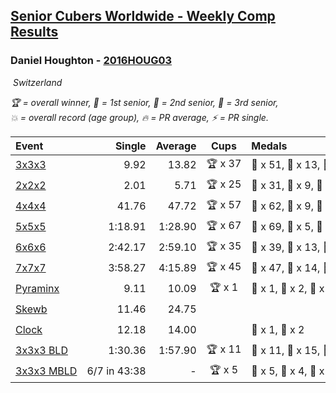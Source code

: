 <style>table {white-space: nowrap;}</style>
<link rel="stylesheet" type="text/css" href="/scw-comp/css/flags.css" />

## [Senior Cubers Worldwide - Weekly Comp Results](/scw-comp/results/)
### Daniel Houghton - [2016HOUG03](https://www.worldcubeassociation.org/persons/2016HOUG03)

<i class="flag flag-CH" />&nbsp;Switzerland

<span style="white-space: nowrap;">🏆 = overall winner</span>, <span style="white-space: nowrap;">🥇 = 1st senior</span>, <span style="white-space: nowrap;">🥈 = 2nd senior</span>, <span style="white-space: nowrap;">🥉 = 3rd senior</span>, <span style="white-space: nowrap;">💥 = overall record (age group)</span>, <span style="white-space: nowrap;">🔥 = PR average</span>, <span style="white-space: nowrap;">⚡ = PR single</span>.

| Event | Single | Average | Cups | Medals | Achievements|
| :-- | --: | --: | :--: | :-- | :-- |
| [3x3x3](333.md) | 9.92 | 13.82 | 🏆 x 37 | 🥇 x 51, 🥈 x 13, 🥉 x 7 | 🔥 x 9, ⚡ x 7 |
| [2x2x2](222.md) | 2.01 | 5.71 | 🏆 x 25 | 🥇 x 31, 🥈 x 9, 🥉 x 6 | 🔥 x 4, ⚡ x 6 |
| [4x4x4](444.md) | 41.76 | 47.72 | 🏆 x 57 | 🥇 x 62, 🥈 x 9, 🥉 x 2 | 💥 x 1, 🔥 x 7, ⚡ x 5 |
| [5x5x5](555.md) | 1:18.91 | 1:28.90 | 🏆 x 67 | 🥇 x 69, 🥈 x 5, 🥉 x 1 | 💥 x 3, 🔥 x 10, ⚡ x 8 |
| [6x6x6](666.md) | 2:42.17 | 2:59.10 | 🏆 x 35 | 🥇 x 39, 🥈 x 13, 🥉 x 14 | 🔥 x 10, ⚡ x 12 |
| [7x7x7](777.md) | 3:58.27 | 4:15.89 | 🏆 x 45 | 🥇 x 47, 🥈 x 14, 🥉 x 5 | 💥 x 2, 🔥 x 14, ⚡ x 11 |
| [Pyraminx](pyram.md) | 9.11 | 10.09 | 🏆 x 1 | 🥇 x 1, 🥈 x 2, 🥉 x 3 | 🔥 x 6, ⚡ x 7 |
| [Skewb](skewb.md) | 11.46 | 24.75 |  |  | 🔥 x 1, ⚡ x 1 |
| [Clock](clock.md) | 12.18 | 14.00 |  | 🥈 x 1, 🥉 x 2 | 🔥 x 6, ⚡ x 7 |
| [3x3x3 BLD](333bf.md) | 1:30.36 | 1:57.90 | 🏆 x 11 | 🥇 x 11, 🥈 x 15, 🥉 x 10 | 🔥 x 4, ⚡ x 11 |
| [3x3x3 MBLD](333mbf.md) | 6/7 in 43:38 | - | 🏆 x 5 | 🥇 x 5, 🥈 x 4, 🥉 x 2 | ⚡ x 7 |

<!-- Global site tag (gtag.js) - Google Analytics -->
<script async src="https://www.googletagmanager.com/gtag/js?id=UA-86348435-3"></script>
<script>window.dataLayer = window.dataLayer || []; function gtag() {dataLayer.push(arguments);} gtag('js', new Date()); gtag('config', 'UA-86348435-3');</script>
